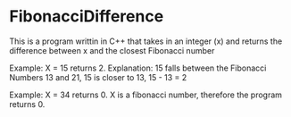 # FibonacciDifference

This is a program writtin in C++ that takes in an integer (x) and returns the difference between x and the closest Fibonacci number

Example: X = 15 returns 2.
Explanation: 15 falls between the Fibonacci Numbers 13 and 21, 15 is closer to 13, 15 - 13 = 2

Example: X = 34 returns 0.
X is a fibonacci number, therefore the program returns 0.
